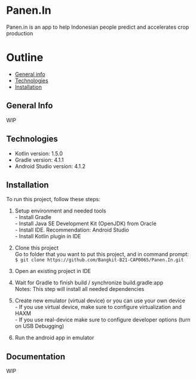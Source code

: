# Panen.In
Panen.in is an app to help Indonesian people predict and accelerates crop production

# Outline
* [General info](#general-info)
* [Technologies](#technologies)
* [Installation](#installation)

## General Info
WIP

## Technologies
  * Kotlin version: 1.5.0
  * Gradle version: 4.1.1
  * Android Studio version: 4.1.2

## Installation
To run this project, follow these steps:

  1. Setup environment and needed tools  
    - Install Gradle   
    - Install Java SE Development Kit (OpenJDK) from Oracle  
    - Install IDE. Recommendation: Android Studio  
    - Install Kotlin plugin in IDE  

  2. Clone this project <br />
    Go to folder that you want to put this project, and in command prompt: <br />
    ```
    $ git clone https://github.com/Bangkit-B21-CAP0065/Panen.In.git
    ```

  3. Open an existing project in IDE

  4. Wait for Gradle to finish build / synchronize build.gradle:app    
    Notes: This step will install all needed dependencies 

  5. Create new emulator (virtual device) or you can use your own device  
    - If you use virtual device, make sure to configure virtualization and HAXM  
    - If you use real-device make sure to configure developer options (turn on USB Debugging)

  6. Run the android app in emulator

## Documentation
WIP


